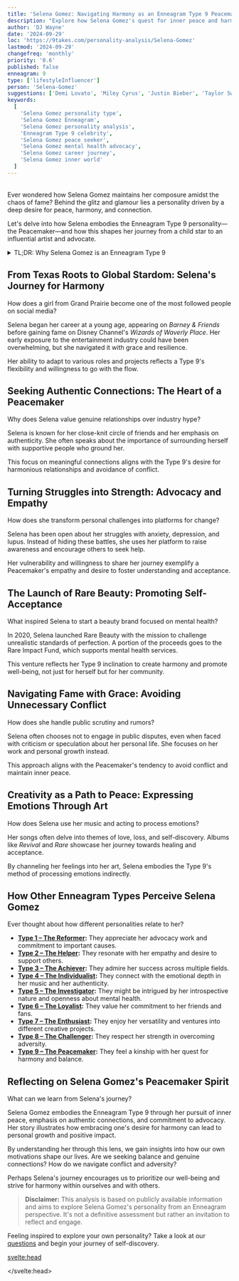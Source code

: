 ```yaml
---
title: 'Selena Gomez: Navigating Harmony as an Enneagram Type 9 Peacemaker'
description: "Explore how Selena Gomez's quest for inner peace and harmony reflects her Enneagram Type 9 personality, shaping her journey from child star to influential artist and advocate."
author: 'DJ Wayne'
date: '2024-09-29'
loc: 'https://9takes.com/personality-analysis/Selena-Gomez'
lastmod: '2024-09-29'
changefreq: 'monthly'
priority: '0.6'
published: false
enneagram: 9
type: ['lifestyleInfluencer']
person: 'Selena-Gomez'
suggestions: ['Demi Lovato', 'Miley Cyrus', 'Justin Bieber', 'Taylor Swift', 'Ariana Grande']
keywords:
  [
    'Selena Gomez personality type',
    'Selena Gomez Enneagram',
    'Selena Gomez personality analysis',
    'Enneagram Type 9 celebrity',
    'Selena Gomez peace seeker',
    'Selena Gomez mental health advocacy',
    'Selena Gomez career journey',
    'Selena Gomez inner world'
  ]
---
```


<script>
  import PopCard from "$lib/components/atoms/PopCard.svelte";
  import BlogPurpose from '$lib/components/blog/BlogPurpose.svelte';
</script>

<div
  style="display: flex;
    justify-content: center;
    margin: 1rem 0;
  "
>
  <PopCard
    image={`/types/9s/${'Selena-Gomez'}.webp`}
    showIcon={false}
    enneagramType="9"
    displayText="Selena Gomez"
    subtext=""
  />
</div>

<p class="firstLetter">Ever wondered how Selena Gomez maintains her composure amidst the chaos of fame? Behind the glitz and glamour lies a personality driven by a deep desire for peace, harmony, and connection.</p>

Let's delve into how Selena embodies the Enneagram Type 9 personality—the Peacemaker—and how this shapes her journey from a child star to an influential artist and advocate.

<details>
<summary class="accordion">TL;DR: Why Selena Gomez is an Enneagram Type 9</summary>
<div class="panel">
<ul>
<li><b>Quest for Inner Peace:</b> Selena's openness about her mental health struggles and her journey towards self-acceptance reflect a Type 9's desire for inner tranquility.</li>

<li><b>Desire for Harmony:</b> She often avoids public conflicts and focuses on creating positive relationships, aligning with the Peacemaker's inclination to maintain harmony.</li>

<li><b>Adaptability:</b> Selena seamlessly transitions between roles as an actress, singer, and producer, showcasing a Type 9's ability to merge with different environments.</li>

<li><b>Empathy and Advocacy:</b> Her work in raising awareness for mental health and promoting inclusivity reflects the Peacemaker's deep empathy and desire to help others.</li>

<li><b>Core Motivation:</b> At her core, Selena seeks connection and peace, both within herself and in her relationships—a hallmark of the Type 9 personality.</li>
</ul>
</div>
</details>

## From Texas Roots to Global Stardom: Selena's Journey for Harmony

How does a girl from Grand Prairie become one of the most followed people on social media?

Selena began her career at a young age, appearing on _Barney & Friends_ before gaining fame on Disney Channel's _Wizards of Waverly Place_. Her early exposure to the entertainment industry could have been overwhelming, but she navigated it with grace and resilience.

Her ability to adapt to various roles and projects reflects a Type 9's flexibility and willingness to go with the flow.

## Seeking Authentic Connections: The Heart of a Peacemaker

Why does Selena value genuine relationships over industry hype?

Selena is known for her close-knit circle of friends and her emphasis on authenticity. She often speaks about the importance of surrounding herself with supportive people who ground her.

This focus on meaningful connections aligns with the Type 9's desire for harmonious relationships and avoidance of conflict.

## Turning Struggles into Strength: Advocacy and Empathy

How does she transform personal challenges into platforms for change?

Selena has been open about her struggles with anxiety, depression, and lupus. Instead of hiding these battles, she uses her platform to raise awareness and encourage others to seek help.

Her vulnerability and willingness to share her journey exemplify a Peacemaker's empathy and desire to foster understanding and acceptance.

## The Launch of Rare Beauty: Promoting Self-Acceptance

What inspired Selena to start a beauty brand focused on mental health?

In 2020, Selena launched Rare Beauty with the mission to challenge unrealistic standards of perfection. A portion of the proceeds goes to the Rare Impact Fund, which supports mental health services.

This venture reflects her Type 9 inclination to create harmony and promote well-being, not just for herself but for her community.

## Navigating Fame with Grace: Avoiding Unnecessary Conflict

How does she handle public scrutiny and rumors?

Selena often chooses not to engage in public disputes, even when faced with criticism or speculation about her personal life. She focuses on her work and personal growth instead.

This approach aligns with the Peacemaker's tendency to avoid conflict and maintain inner peace.

## Creativity as a Path to Peace: Expressing Emotions Through Art

How does Selena use her music and acting to process emotions?

Her songs often delve into themes of love, loss, and self-discovery. Albums like _Revival_ and _Rare_ showcase her journey towards healing and acceptance.

By channeling her feelings into her art, Selena embodies the Type 9's method of processing emotions indirectly.

## How Other Enneagram Types Perceive Selena Gomez

Ever thought about how different personalities relate to her?

- **[Type 1 – The Reformer](/enneagram-corner/enneagram-type-1):** They appreciate her advocacy work and commitment to important causes.
- **[Type 2 – The Helper](/enneagram-corner/enneagram-type-2):** They resonate with her empathy and desire to support others.
- **[Type 3 – The Achiever](/enneagram-corner/enneagram-type-3):** They admire her success across multiple fields.
- **[Type 4 – The Individualist](/enneagram-corner/enneagram-type-4):** They connect with the emotional depth in her music and her authenticity.
- **[Type 5 – The Investigator](/enneagram-corner/enneagram-type-5):** They might be intrigued by her introspective nature and openness about mental health.
- **[Type 6 – The Loyalist](/enneagram-corner/enneagram-type-6):** They value her commitment to her friends and fans.
- **[Type 7 – The Enthusiast](/enneagram-corner/enneagram-type-7):** They enjoy her versatility and ventures into different creative projects.
- **[Type 8 – The Challenger](/enneagram-corner/enneagram-type-8):** They respect her strength in overcoming adversity.
- **[Type 9 – The Peacemaker](/enneagram-corner/enneagram-type-9):** They feel a kinship with her quest for harmony and balance.

## Reflecting on Selena Gomez's Peacemaker Spirit

What can we learn from Selena's journey?

Selena Gomez embodies the Enneagram Type 9 through her pursuit of inner peace, emphasis on authentic connections, and commitment to advocacy. Her story illustrates how embracing one's desire for harmony can lead to personal growth and positive impact.

By understanding her through this lens, we gain insights into how our own motivations shape our lives. Are we seeking balance and genuine connections? How do we navigate conflict and adversity?

Perhaps Selena's journey encourages us to prioritize our well-being and strive for harmony within ourselves and with others.

> **Disclaimer:** This analysis is based on publicly available information and aims to explore Selena Gomez's personality from an Enneagram perspective. It's not a definitive assessment but rather an invitation to reflect and engage.

Feeling inspired to explore your own personality? Take a look at our [questions](/questions) and begin your journey of self-discovery.

<svelte:head>

<script type="application/ld+json">
{
  "@context": "http://schema.org",
  "@graph": [
    {
      "@type": "Article",
      "articleBody": "This article explores Selena Gomez's personality through the lens of the Enneagram Type 9, known as the Peacemaker. It delves into her quest for inner peace, her emphasis on authentic relationships, her advocacy for mental health, and how these traits align with the core characteristics of a Type 9 personality.",
      "creator": {
        "@type": "Person",
        "name": "DJ Wayne",
        "sameAs": [
          "https://www.instagram.com/djwayne3/",
          "https://www.youtube.com/@djwayne3",
          "https://www.linkedin.com/in/davidtwayne/",
          "https://twitter.com/djwayne3"
        ]
      },
      "author": {
        "@type": "Person",
        "name": "DJ Wayne",
        "sameAs": [
          "https://www.instagram.com/djwayne3/",
          "https://www.youtube.com/@djwayne3",
          "https://www.linkedin.com/in/davidtwayne/",
          "https://twitter.com/djwayne3"
        ]
      },
      "dateModified": "2024-09-29",
      "datePublished": "2024-09-29",
      "description": "Explore how Selena Gomez's quest for inner peace and harmony reflects her Enneagram Type 9 personality, shaping her journey from child star to influential artist and advocate.",
      "headline": "Selena Gomez: Navigating Harmony as an Enneagram Type 9 Peacemaker",
      "image": {
        "@type": "ImageObject",
        "height": 900,
        "url": "https://9takes.com/types/9s/Selena-Gomez.webp",
        "width": 900
      },
      "mainEntityOfPage": {
        "@id": "https://9takes.com/personality-analysis/Selena-Gomez",
        "@type": "WebPage"
      },
      "mentions": {
        "@type": "Person",
        "name": "Selena Gomez",
        "sameAs": [
          "https://en.wikipedia.org/wiki/Selena_Gomez",
          "https://www.instagram.com/selenagomez",
          "https://www.tiktok.com/@selenagomez",
          "https://twitter.com/selenagomez"
        ]
      },
      "publisher": {
        "@type": "Organization",
        "sameAs": [
          "https://www.instagram.com/9takesdotcom/",
          "https://twitter.com/9takesdotcom"
        ],
        "logo": {
          "@type": "ImageObject",
          "url": "https://9takes.com/brand/aero.png"
        },
        "name": "9takes"
      },
      "keywords": [
        "Selena Gomez personality type",
        "Selena Gomez Enneagram",
        "Selena Gomez personality analysis",
        "Enneagram Type 9 celebrity",
        "Selena Gomez peace seeker",
        "Selena Gomez mental health advocacy",
        "Selena Gomez career journey",
        "Selena Gomez inner world"
      ],
      "articleSection": "Personality Analysis",
      "inLanguage": "en-US",
      "about": [
        {
          "@type": "Thing",
          "name": "Enneagram",
          "sameAs": "https://en.wikipedia.org/wiki/Enneagram_of_Personality"
        },
        {
          "@type": "Thing",
          "name": "Mental Health",
          "sameAs": "https://en.wikipedia.org/wiki/Mental_health"
        }
      ],
      "isPartOf": {
        "@type": "WebSite",
        "name": "9takes",
        "url": "https://9takes.com"
      }
    },
    {
      "@type": "FAQPage",
      "mainEntity": [
        {
          "@type": "Question",
          "acceptedAnswer": {
            "@type": "Answer",
            "text": "Selena Gomez exhibits traits of an Enneagram Type 9 through her desire for inner peace, avoidance of conflict, and emphasis on authentic relationships. Her openness about mental health and her advocacy work align with the Peacemaker's core characteristics."
          },
          "name": "Why is Selena Gomez considered an Enneagram Type 9?"
        },
        {
          "@type": "Question",
          "acceptedAnswer": {
            "@type": "Answer",
            "text": "Examples include her focus on mental health advocacy, her decision to launch Rare Beauty with an emphasis on self-acceptance, her avoidance of public conflicts, and her use of music to process emotions and promote healing."
          },
          "name": "What are some examples of Selena Gomez's Type 9 characteristics?"
        },
        {
          "@type": "Question",
          "acceptedAnswer": {
            "@type": "Answer",
            "text": "Selena Gomez is often associated with the Enneagram Type 9, known as the Peacemaker. This personality type is characterized by a desire for harmony, avoidance of conflict, and a focus on inner peace."
          },
          "name": "What is Selena Gomez's personality type?"
        },
        {
          "@type": "Question",
          "acceptedAnswer": {
            "@type": "Answer",
            "text": "Her music often explores themes of self-discovery and healing, which reflects her Peacemaker personality. She uses her art to process emotions and promote harmony, both within herself and among her listeners."
          },
          "name": "How does Selena's music reflect her Enneagram Type 9 personality?"
        }
      ]
    }
  ]
}
</script>

</svelte:head>

<style lang="scss">
</style>
